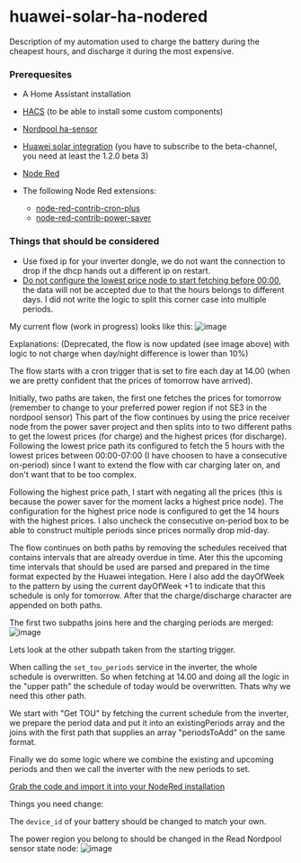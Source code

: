 # huawei-solar-ha-nodered
Description of my automation used to charge the battery during the cheapest hours, and discharge it during the most expensive.

### Prerequesites

* A Home Assistant installation 
* [HACS](https://hacs.xyz/) (to be able to install some custom components)
* [Nordpool ha-sensor](https://github.com/custom-components/nordpool)
* [Huawei solar integration](https://github.com/wlcrs/huawei_solar/) (you have to subscribe to the beta-channel, you need at least the 1.2.0 beta 3)
* [Node Red](https://community.home-assistant.io/t/home-assistant-community-add-on-node-red/55023)

* The following Node Red extensions:
  - [node-red-contrib-cron-plus](https://flows.nodered.org/node/node-red-contrib-cron-plus)
  - [node-red-contrib-power-saver](powersaver.no/)
  
### Things that should be considered
* Use fixed ip for your inverter dongle, we do not want the connection to drop if the dhcp hands out a different ip on restart.
* [Do not configure the lowest price node to start fetching before 00:00](https://github.com/billerby/huawei-solar-ha-nodered/issues/1), the data will not be accepted due to that the hours belongs to different days. I did not write the logic to split this corner case into multiple periods.

My current flow (work in progress) looks like this:
![image](https://user-images.githubusercontent.com/123237/210044718-5bca2fbb-fec6-436a-b75b-ce3c28fbfc70.png)


Explanations: (Deprecated, the flow is now updated (see image above) with logic to not charge when day/night difference is lower than 10%)

The flow starts with a cron trigger that is set to fire each day at 14.00 (when we are pretty confident that the prices of tomorrow have arrived).

Initially, two paths are taken, the first one fetches the prices for tomorrow (remember to change to your preferred power region if not SE3 in the nordpool sensor)
This part of the flow continues by using the price receiver node from the power saver project and then splits into to two different paths to get the lowest prices (for charge) and the highest prices (for discharge). Following the lowest price path its configured to fetch the 5 hours with the lowest prices between 00:00-07:00 (I have choosen to have a consecutive on-period) since I want to extend the flow with car charging later on, and don't want that to be too complex. 

Following the highest price path, I start with negating all the prices (this is because the power saver for the moment lacks a highest price node). The configuration for the highest price node is configured to get the 14 hours with the highest prices. I also uncheck the consecutive on-period box to be able to construct multiple periods since prices normally drop mid-day.

The flow continues on both paths by removing the schedules received that contains intervals that are already overdue in time. Ater this the upcoming time intervals that should be used are parsed and prepared in the time format expected by the Huawei integation. Here I also add the dayOfWeek to the pattern by using the current dayOfWeek +1 to indicate that this schedule is only for tomorrow. After that the charge/discharge character are appended on both paths.

The first two subpaths joins here and the charging periods are merged:
![image](https://user-images.githubusercontent.com/123237/209925671-35bb3af3-c2f1-45e9-b974-f826a554888f.png)

Lets look at the other subpath taken from the starting trigger.

When calling the ```set_tou_periods``` service in the inverter, the whole schedule is overwritten. So when fetching at 14.00 and doing all the logic in the "upper path" the schedule of today would be overwritten. Thats why we need this other path.

We start with "Get TOU" by fetching the current schedule from the inverter, we prepare the period data and put it into an existingPeriods array and the joins with the first path that supplies an array "periodsToAdd" on the same format. 

Finally we do some logic where we combine the existing and upcoming periods and then we call the inverter with the new periods to set.


[Grab the code and import it into your NodeRed installation](tou-node-red.json)

Things you need change:

The ```device_id``` of your battery should be changed to match your own.

The power region you belong to should be changed in the Read Nordpool sensor state node:
![image](https://user-images.githubusercontent.com/123237/210046840-f4a06da5-e5a2-4ab4-8c9f-74958cc3c0ba.png)







